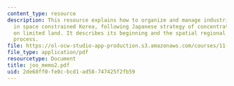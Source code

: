```yaml
---
content_type: resource
description: This resource explains how to organize and manage industrial activities
  in space constrained Korea, following Japanese strategy of concentrating resources
  on limited land. It describes its beginning and the spatial regional development
  process.
file: https://ol-ocw-studio-app-production.s3.amazonaws.com/courses/11-489-the-growth-and-spatial-structure-of-cities-fall-2005/2de68ff0fe0cbcd1ad58747425f2fb59_joo_memo2.pdf
file_type: application/pdf
resourcetype: Document
title: joo_memo2.pdf
uid: 2de68ff0-fe0c-bcd1-ad58-747425f2fb59
---
```

